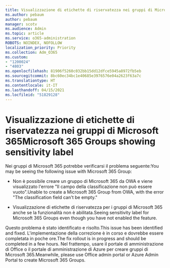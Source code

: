 ```yaml
---
title: Visualizzazione di etichette di riservatezza nei gruppi di Microsoft 365
ms.author: pebaum
author: pebaum
manager: scotv
ms.audience: Admin
ms.topic: article
ms.service: o365-administration
ROBOTS: NOINDEX, NOFOLLOW
localization_priority: Priority
ms.collection: Adm_O365
ms.custom:
- "1200024"
- "4803"
ms.openlocfilehash: 81906f5260c032bb15dd12dfce5945a8972fb5eb
ms.sourcegitcommit: 8bc60ec34bc1e40685e3976576e04a2623f63a7c
ms.translationtype: HT
ms.contentlocale: it-IT
ms.lasthandoff: 04/15/2021
ms.locfileid: "51829128"
---
```

# <a name="microsoft-365-groups-showing-sensitivity-label"></a><span data-ttu-id="417f4-102">Visualizzazione di etichette di riservatezza nei gruppi di Microsoft 365</span><span class="sxs-lookup"><span data-stu-id="417f4-102">Microsoft 365 Groups showing sensitivity label</span></span>

<span data-ttu-id="417f4-103">Nei gruppi di Microsoft 365 potrebbe verificarsi il problema seguente:</span><span class="sxs-lookup"><span data-stu-id="417f4-103">You may be seeing the following issue with Microsoft 365 Group:</span></span>

- <span data-ttu-id="417f4-104">Non è possibile creare un gruppo di Microsoft 365 da OWA e viene visualizzato l'errore "Il campo della classificazione non può essere vuoto".</span><span class="sxs-lookup"><span data-stu-id="417f4-104">Unable to create a Microsoft 365 Group from OWA, with the error "The classification field can't be empty."</span></span>

- <span data-ttu-id="417f4-105">Visualizzazione di etichette di riservatezza per i gruppi di Microsoft 365 anche se la funzionalità non è abilitata.</span><span class="sxs-lookup"><span data-stu-id="417f4-105">Seeing sensitivity label for Microsoft 365 Groups even though you have not enabled the feature.</span></span>

<span data-ttu-id="417f4-106">Questo problema è stato identificato e risolto.</span><span class="sxs-lookup"><span data-stu-id="417f4-106">This issue has been identified and fixed.</span></span> <span data-ttu-id="417f4-107">L'implementazione della correzione è in corso e dovrebbe essere completata in poche ore.</span><span class="sxs-lookup"><span data-stu-id="417f4-107">The fix rollout is in progress and should be completed in a few hours.</span></span> <span data-ttu-id="417f4-108">Nel frattempo, usare il portale di amministrazione di Office o il portale di amministrazione di Azure per creare gruppi di Microsoft 365.</span><span class="sxs-lookup"><span data-stu-id="417f4-108">Meanwhile, please use Office admin portal or Azure Admin Portal to create Microsoft 365 Groups.</span></span>  
